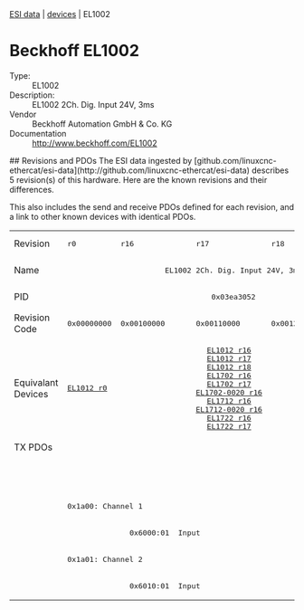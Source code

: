 <div class="nav"><a href="/esi-data">ESI data</a> | <a href="/esi-data/devices">devices</a> | EL1002</div>

#  Beckhoff EL1002

<dl>
  <dt>Type:</dt><dd>EL1002</dd>
  <dt>Description:</dt><dd>EL1002 2Ch. Dig. Input 24V, 3ms</dd>
  <dt>Vendor</dt><dd>Beckhoff Automation GmbH & Co. KG</dd>
  <dt>Documentation</dt><dd><a href="http://www.beckhoff.com/EL1002">http://www.beckhoff.com/EL1002</a></dd>
</dl>
## Revisions and PDOs
The ESI data ingested by [github.com/linuxcnc-ethercat/esi-data](http://github.com/linuxcnc-ethercat/esi-data) describes 5 revision(s) of this hardware.  Here are the known revisions and their differences.

This also includes the send and receive PDOs defined for each revision, and a link to other known devices with identical PDOs.

<table>
<tr >
<td class="first">Revision</td>
<td ><pre>r0</pre></td>
<td ><pre>r16</pre></td>
<td ><pre>r17</pre></td>
<td ><pre>r18</pre></td>
<td ><pre>r9995</pre></td>
</tr>
<tr >
<td class="first">Name</td>
<td  colspan=5 align="center"><pre>EL1002 2Ch. Dig. Input 24V, 3ms</pre></td>
</tr>
<tr >
<td class="first">PID</td>
<td  colspan=5 align="center"><pre>0x03ea3052</pre></td>
</tr>
<tr >
<td class="first">Revision Code</td>
<td ><pre>0x00000000</pre></td>
<td ><pre>0x00100000</pre></td>
<td ><pre>0x00110000</pre></td>
<td ><pre>0x00120000</pre></td>
<td ><pre>0x270b0000</pre></td>
</tr>
<tr >
<td class="first">Equivalant Devices</td>
<td ><pre><a href="EL1012">EL1012 r0</a></pre></td>
<td  colspan=3 align="center"><pre><a href="EL1012">EL1012 r16</a><br/><a href="EL1012">EL1012 r17</a><br/><a href="EL1012">EL1012 r18</a><br/><a href="EL1702">EL1702 r16</a><br/><a href="EL1702">EL1702 r17</a><br/><a href="EL1702-0020">EL1702-0020 r16</a><br/><a href="EL1712">EL1712 r16</a><br/><a href="EL1712-0020">EL1712-0020 r16</a><br/><a href="EL1722">EL1722 r16</a><br/><a href="EL1722">EL1722 r17</a></pre></td>
<td ><pre><a href="EL1012">EL1012 r9995</a></pre></td>
</tr>
<tr class="txpdo pdosection">
<td class="first" rowspan=6 valign=top>TX PDOs</td>
<td colspan=4 align="left"></td>
<td><pre>: </pre></td>
<td></td>
</tr>
<tr class="txpdo pdosection">
<td  colspan=4 align="left"></td>
<td ><pre>: </pre></td>
</tr>
<tr class="txpdo pdosection">
<td  colspan=4 align="left"><pre>0x1a00: Channel 1</pre></td>
<td ></td>
</tr>
<tr class="txpdo">
<td ></td>
<td  colspan=3 align="left"><pre>  0x6000:01  Input                           BOOL</pre></td>
<td ></td>
</tr>
<tr class="txpdo pdosection">
<td  colspan=4 align="left"><pre>0x1a01: Channel 2</pre></td>
<td ></td>
</tr>
<tr class="txpdo">
<td ></td>
<td  colspan=3 align="left"><pre>  0x6010:01  Input                           BOOL</pre></td>
<td ></td>
</tr>
</table>
